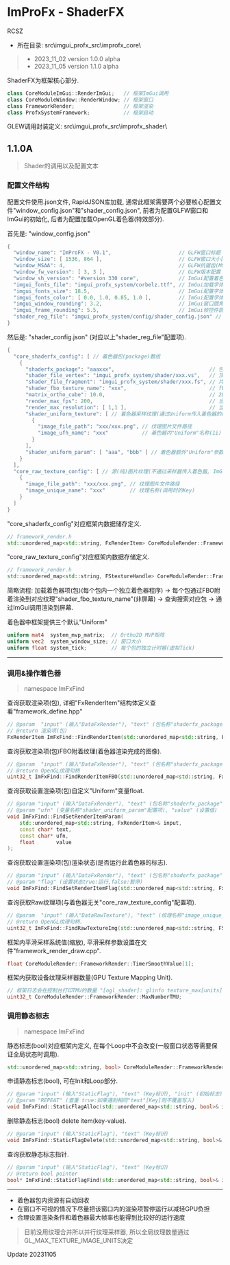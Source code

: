 # ImProFx - ShaderFX
RCSZ

- 所在目录: src\imgui_profx_src\improfx_core\

>- 2023_11_02 version 1.0.0 alpha
>- 2023_11_05 version 1.1.0 alpha

ShaderFX为框架核心部分.

```cpp
class CoreModuleImGui::RenderImGui;   // 框架ImGui调用
class CoreModuleWindow::RenderWindow; // 框架窗口
class FrameworkRender;                // 框架渲染
class ProfxSystemFramework;           // 框架启动
```

GLEW调用封装定义: src\imgui_profx_src\improfx_shader\

## 1.1.0A
> Shader的调用以及配置文本

### 配置文件结构
配置文件使用.json文件, RapidJSON库加载, 通常此框架需要两个必要核心配置文件"window_config.json"和"shader_config.json", 前者为配置GLFW窗口和ImGui的初始化, 后者为配置加载OpenGL着色器(特效部分).

首先是: "window_config.json"
```cpp
{
  "window_name": "ImProFX - V0.1",                      // GLFW窗口标题
  "window_size": [ 1536, 864 ],                         // GLFW窗口大小[ width,height ]
  "window_MSAA": 4,                                     // GLFW抗锯齿(MSAA)等级
  "window_fw_version": [ 3, 3 ],                        // GLFW版本配置 x.x
  "window_sh_version": "#version 330 core",             // ImGui配置着色器版本
  "imgui_fonts_file": "imgui_profx_system/corbelz.ttf", // ImGui加载字体(全局)
  "imgui_fonts_size": 18.5,                             // ImGui配置字体大小(全局)
  "imgui_fonts_color": [ 0.0, 1.0, 0.85, 1.0 ],         // ImGui配置字体颜色(全局)
  "imgui_window_rounding": 3.2,                         // ImGui窗口圆角程度
  "imgui_frame_rounding": 5.5,                          // ImGui帧控件圆角程度
  "shader_reg_file": "imgui_profx_system/config/shader_config.json" // 着色器配置文件路径
}
```

然后是: "shader_config.json" (对应以上"shader_reg_file"配置项).
```cpp
{
  "core_shaderfx_config": [ // 着色器包(package)数组
    {
      "shaderfx_package": "aaaxxx",                               // 包名称Key(Unique)
      "shader_file_vertex": "imgui_profx_system/shader/xxx.vs",   // 顶点着色器代码文件路径
      "shader_file_fragment": "imgui_profx_system/shader/xxx.fs", // 片元着色器代码文件路径
      "shader_fbo_texture_name": "xxx",                           // fbo附着的纹理名称(Unique)
      "matrix_ortho_cube": 10.0,                                  // 2D正交视图矩阵缩放(当前着色器程序[包])
      "render_max_fps": 200,                                      // 当前着色器渲染最大帧率(微秒级计时器)
      "render_max_resolution": [ 1,1 ],                           // 当前着色器渲染分辨率(如果为[ -1,-1 ]那么默认为窗口分辨率相同) 
      "shader_uniform_texture": [ // 着色器采样纹理(通过Uniform传入着色器的纹理)
        {
          "image_file_path": "xxx/xxx.png", // 纹理图片文件路径
          "image_ufh_name": "xxx"           // 着色器内"Uniform"名称(1i)
        }
      ],
      "shader_uniform_param": [ "aaa", "bbb" ] // 着色器额外"Uniform"参数名称(暂时全部类型为float)
    }
  ],
  "core_raw_texture_config": [ // 源(纯)图片纹理(不通过采样器传入着色器, ImGui直接通过句柄调用)
    {
      "image_file_path": "xxx/xxx.png", // 纹理图片文件路径
      "image_unique_name": "xxx"        // 纹理名称(调用时的Key)
    }
  ]
}
```
"core_shaderfx_config"对应框架内数据储存定义.
```cpp
// framework_render.h
std::unordered_map<std::string, FxRenderItem> CoreModuleRender::FrameworkRender::DataFxRender = {};
```
"core_raw_texture_config"对应框架内数据存储定义.
```cpp
// framework_render.h
std::unordered_map<std::string, FStextureHandle> CoreModuleRender::FrameworkRender::DataRawTexture = {};
```
简略流程: 加载着色器项(包)(每个包内一个独立着色器程序) -> 每个包通过FBO附着渲染到对应纹理"shader_fbo_texture_name"(非屏幕) -> 查询搜索对应包 -> 通过ImGui调用渲染到屏幕.

着色器中框架提供三个默认"Uniform"
```glsl
uniform mat4  system_mvp_matrix;  // Ortho2D MVP矩阵
uniform vec2  system_window_size; // 窗口大小
uniform float system_tick;        // 每个包的独立计时器(虚拟Tick)
```
---

### 调用&操作着色器
> namespace ImFxFind

查询获取渲染项(包), 详细"FxRenderItem"结构体定义查看"framework_define.hpp"
```cpp
// @param  "input" (输入"DataFxRender"), "text" (包名称"shaderfx_package"配置项)
// @return 渲染项(包)
FxRenderItem ImFxFind::FindRenderItem(std::unordered_map<std::string, FxRenderItem>& input, const char* text);
```

查询获取渲染项(包)FBO附着纹理(着色器渲染完成的图像).
```cpp
// @param  "input" (输入"DataFxRender"), "text" (包名称"shaderfx_package"配置项)
// @return OpenGL纹理句柄
uint32_t ImFxFind::FindRenderItemFBO(std::unordered_map<std::string, FxRenderItem>& input, const char* text);
```

查询获取设置渲染项(包)自定义"Uniform"变量float.
```cpp
// @param "input" (输入"DataFxRender"), "text" (包名称"shaderfx_package"配置项)
// @param "ufn" (变量名称"shader_uniform_param"配置项), "value" (设置值)
void ImFxFind::FindSetRenderItemParam(
    std::unordered_map<std::string, FxRenderItem>& input, 
    const char* text, 
    const char* ufn, 
    float       value
);
```

查询获取设置渲染项(包)渲染状态(是否运行此着色器的标志).
```cpp
// @param "input" (输入"DataFxRender"), "text" (包名称"shaderfx_package"配置项)
// @param "flag" (设置状态true:运行,false:暂停)
void ImFxFind::FindSetRenderItemFlag(std::unordered_map<std::string, FxRenderItem>& input, const char* text, bool flag);
```

查询获取Raw纹理项(与着色器无关"core_raw_texture_config"配置项).
```cpp
// @param  "input" (输入"DataRawTexture"), "text" (纹理名称"image_unique_name"配置项)
// @return OpenGL纹理句柄.
uint32_t ImFxFind::FindRawTextureImg(std::unordered_map<std::string, FStextureHandle>& input, const char* text);
```

框架内平滑采样系统值(缩放), 平滑采样参数设置在文件"framework_render_draw.cpp".
```cpp
float CoreModuleRender::FrameworkRender::TimerSmoothValue[1];
```

框架内获取设备纹理采样器数量(GPU Texture Mapping Unit).
```cpp
// 框架日志会在控制台打印TMU的数量 "[ogl_shader]: glinfo texture_max[units]:"
uint32_t CoreModuleRender::FrameworkRender::MaxNumberTMU;
```

### 调用静态标志
> namespace ImFxFind

静态标志(bool)对应框架内定义, 在每个Loop中不会改变(一般窗口状态等需要保证全局状态时调用).
```cpp
std::unordered_map<std::string, bool> CoreModuleRender::FrameworkRender::StaticFlag = {};
```

申请静态标志(bool), 可在Init和Loop部分.
```cpp
// @param "input" (输入"StaticFlag"), "text" (Key标识), "init" (初始标志)
// @param "REPEAT" (查重 true:如果遇到相同"text"[Key]则不覆盖写入)
void ImFxFind::StaticFlagAlloc(std::unordered_map<std::string, bool>& input, const char* text, bool init = false, bool REPEAT = false);
```

删除静态标志(bool) delete item(key-value).
```cpp
// @param "input" (输入"StaticFlag"), "text" (Key标识)
void ImFxFind::StaticFlagDelete(std::unordered_map<std::string, bool>& input, const char* text);
```

查询获取静态标志指针.
```cpp
// @param "input" (输入"StaticFlag"), "text" (Key标识)
// @return bool pointer
bool* ImFxFind::StaticFlagFind(std::unordered_map<std::string, bool>& input, const char* text);
```

---

- 着色器包内资源有自动回收
- 在窗口不可视的情况下尽量把该窗口内的渲染项暂停运行以减轻GPU负担
- 合理设置渲染条件和着色器最大帧率也能得到比较好的运行速度

 > 目前没用纹理合并所以并行纹理采样器, 所以全局纹理数量通过GL_MAX_TEXTURE_IMAGE_UNITS决定

Update 20231105
